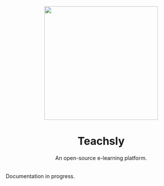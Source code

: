 <p>&nbsp;</p>
<p align="center" style="margin: auto;">
<img src="https://i.imgur.com/WVoABbP.png" width=300>
<h1 align="center">Teachsly</h1>
</p>

<p align="center">
An open-source e-learning platform.<br/><br/>

</p>



Documentation in progress.
